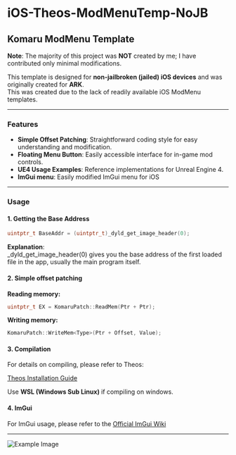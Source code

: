 # iOS-Theos-ModMenuTemp-NoJB

## Komaru ModMenu Template
**Note**: The majority of this project was **NOT** created by me; I have contributed only minimal modifications.

This template is designed for **non-jailbroken (jailed) iOS devices** and was originally created for **ARK**.  
This was created due to the lack of readily available iOS ModMenu templates.

---

### Features
- **Simple Offset Patching**: Straightforward coding style for easy understanding and modification.
- **Floating Menu Button**: Easily accessible interface for in-game mod controls.
- **UE4 Usage Examples**: Reference implementations for Unreal Engine 4.
- **ImGui menu**: Easily modified ImGui menu for iOS

---

### Usage

#### 1. Getting the Base Address

```cpp
uintptr_t BaseAddr = (uintptr_t)_dyld_get_image_header(0);
```

**Explanation**:  
_dyld_get_image_header(0) gives you the base address of the first loaded file in the app, usually the main program itself.

#### 2. Simple offset patching

**Reading memory:**  

```cpp
uintptr_t EX = KomaruPatch::ReadMem(Ptr + Ptr);
```

**Writing memory:**  

```cpp
KomaruPatch::WriteMem<Type>(Ptr + Offset, Value);
``` 

#### 3. Compilation
For details on compiling, please refer to Theos:

[Theos Installation Guide](https://theos.dev/docs/installation)  

Use **WSL (Windows Sub Linux)** if compiling on windows.  

#### 4. ImGui
For ImGui usage, please refer to the
[Official ImGui Wiki](https://github.com/ocornut/imgui/wiki)

---

![Example Image]([https://github.com/yourusername/yourrepository/blob/main/image.png](https://github.com/VenerableCode/iOS-Theos-ModMenuTemp-NoJB/blob/main/FovChanger.png))
